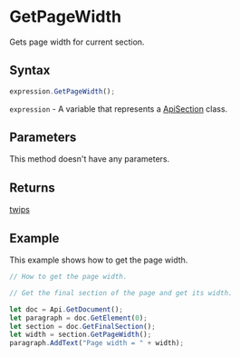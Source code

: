 # GetPageWidth

Gets page width for current section.

## Syntax

```javascript
expression.GetPageWidth();
```

`expression` - A variable that represents a [ApiSection](../ApiSection.md) class.

## Parameters

This method doesn't have any parameters.

## Returns

[twips](../../Enumeration/twips.md)

## Example

This example shows how to get the page width.

```javascript editor-docx
// How to get the page width.

// Get the final section of the page and get its width.

let doc = Api.GetDocument();
let paragraph = doc.GetElement(0);
let section = doc.GetFinalSection();
let width = section.GetPageWidth();
paragraph.AddText("Page width = " + width);
```
